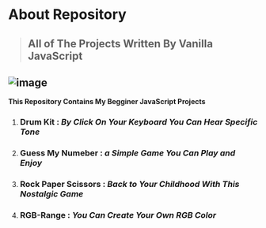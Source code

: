 # About Repository
>## All of The Projects Written By Vanilla JavaScript ## 
![image](https://github.com/user-attachments/assets/73335949-0564-409e-9262-5d2d53c39c7e
)
---
**This Repository Contains My Begginer JavaScript Projects**
1. ### Drum Kit : *By Click On Your Keyboard You Can Hear Specific Tone*
2. ### Guess My Numeber : *a Simple Game You Can Play and Enjoy*
3. ### Rock Paper Scissors : *Back to Your Childhood With This Nostalgic Game*
4. ### RGB-Range : *You Can Create Your Own RGB Color*
